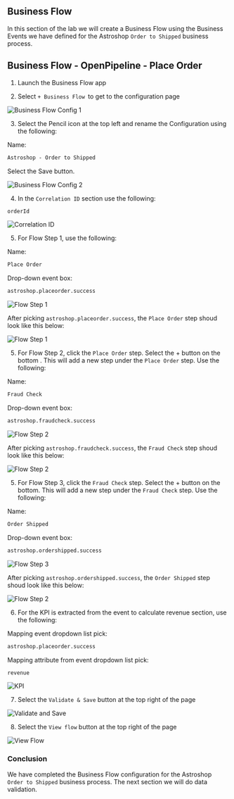 ## Business Flow
  
In this section of the lab we will create a Business Flow using the Business Events we have defined for the Astroshop `Order to Shipped` business process.


## Business Flow - OpenPipeline - Place Order

1. Launch the Business Flow app

2. Select `+ Business Flow `to get to the configuration page

![Business Flow Config 1](../../../assets/images/06_bizevents_business_flow_config_1.png)

3. Select the Pencil icon at the top left and rename the Configuration using the following:

Name:

```txt
Astroshop - Order to Shipped
```

Select the Save button.

![Business Flow Config 2](../../../assets/images/06_bizevents_business_flow_config_2.png)

4. In the `Correlation ID` section use the following:

```txt
orderId
```

![Correlation ID](../../../assets/images/06_bizevents_business_flow_config_correlationid.png)

5. For Flow Step 1,  use the following:

Name:

```txt
Place Order
```

Drop-down event box:

```txt
astroshop.placeorder.success
```

![Flow Step 1](../../../assets/images/06_bizevents_business_flow_config_step1.png)

After picking `astroshop.placeorder.success`, the `Place Order` step shoud look like this below:

![Flow Step 1](../../../assets/images/06_bizevents_business_flow_config_step1_b.png)


5. For Flow Step 2, click the `Place Order` step.  Select the + button on the bottom .  This will add a new step under the `Place Order` step. Use the following:

Name:

```txt
Fraud Check
```

Drop-down event box:

```txt
astroshop.fraudcheck.success
```

![Flow Step 2](../../../assets/images/06_bizevents_business_flow_config_step2.png)

After picking `astroshop.fraudcheck.success`, the `Fraud Check` step shoud look like this below:

![Flow Step 2](../../../assets/images/06_bizevents_business_flow_config_step2_b.png)

5. For Flow Step 3, click the `Fraud Check` step.  Select the + button on the bottom.  This will add a new step under the `Fraud Check` step.  Use the following:

Name:

```txt
Order Shipped
```

Drop-down event box:

```txt
astroshop.ordershipped.success
```

![Flow Step 3](../../../assets/images/06_bizevents_business_flow_config_step3.png)

After picking `astroshop.ordershipped.success`, the `Order Shipped` step shoud look like this below:

![Flow Step 2](../../../assets/images/06_bizevents_business_flow_config_step3_b.png)

6. For the KPI is extracted from the event to calculate revenue section, use the following:

Mapping event dropdown list pick:

```txt
astroshop.placeorder.success
```

Mapping attribute from event dropdown list pick:

```txt
revenue
```

![KPI](../../../assets/images/06_bizevents_business_flow_config_kpi.png)

7. Select the `Validate & Save` button at the top right of the page

![Validate and Save](../../../assets/images/06_bizevents_business_flow_config_save.png)

8. Select the `View flow` button at the top right of the page

![View Flow](../../../assets/images/06_bizevents_business_flow_config_viewflow.png)

### Conclusion

We have completed the Business Flow configuration for the Astroshop `Order to Shipped` business process.  The next section we will do data validation.